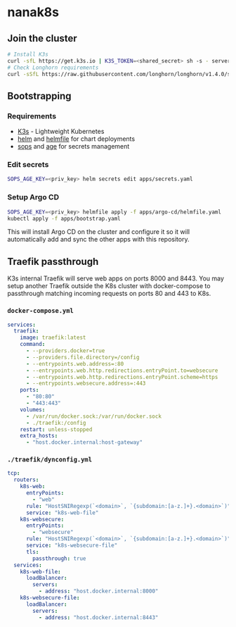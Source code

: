 # nanak8s

## Join the cluster

```sh
# Install K3s
curl -sfL https://get.k3s.io | K3S_TOKEN=<shared_secret> sh -s - server --server https://<domain>:6443 --disable local-storage
# Check Longhorn requirements
curl -sSfL https://raw.githubusercontent.com/longhorn/longhorn/v1.4.0/scripts/environment_check.sh | bash
```

## Bootstrapping

### Requirements

- [K3s](https://docs.k3s.io/) - Lightweight Kubernetes
- [helm](https://helm.sh/) and [helmfile](https://helmfile.readthedocs.io/en/latest/) for chart deployments
- [sops](https://github.com/mozilla/sops) and [age](https://github.com/FiloSottile/age) for secrets management

### Edit secrets

```sh
SOPS_AGE_KEY=<priv_key> helm secrets edit apps/secrets.yaml
```

### Setup Argo CD

```sh
SOPS_AGE_KEY=<priv_key> helmfile apply -f apps/argo-cd/helmfile.yaml
kubectl apply -f apps/bootstrap.yaml
```

This will install Argo CD on the cluster and configure it so it will automatically add and sync the other apps with this repository.

## Traefik passthrough

K3s internal Traefik will serve web apps on ports 8000 and 8443. You may setup another Traefik outside the K8s cluster with docker-compose to passthrough matching incoming requests on ports 80 and 443 to K8s.

### `docker-compose.yml`

```yaml
services:
  traefik:
    image: traefik:latest
    command:
      - --providers.docker=true
      - --providers.file.directory=/config
      - --entrypoints.web.address=:80
      - --entrypoints.web.http.redirections.entryPoint.to=websecure
      - --entrypoints.web.http.redirections.entryPoint.scheme=https
      - --entrypoints.websecure.address=:443
    ports:
      - "80:80"
      - "443:443"
    volumes:
      - /var/run/docker.sock:/var/run/docker.sock
      - ./traefik:/config
    restart: unless-stopped
    extra_hosts:
      - "host.docker.internal:host-gateway"
```

### `./traefik/dynconfig.yml`

```yaml
tcp:
  routers:
    k8s-web:
      entryPoints:
        - "web"
      rule: "HostSNIRegexp(`<domain>`, `{subdomain:[a-z.]+}.<domain>`)"
      service: "k8s-web-file"
    k8s-websecure:
      entryPoints:
        - "websecure"
      rule: "HostSNIRegexp(`<domain>`, `{subdomain:[a-z.]+}.<domain>`)"
      service: "k8s-websecure-file"
      tls:
        passthrough: true
  services:
    k8s-web-file:
      loadBalancer:
        servers:
          - address: "host.docker.internal:8000"
    k8s-websecure-file:
      loadBalancer:
        servers:
          - address: "host.docker.internal:8443"
```

